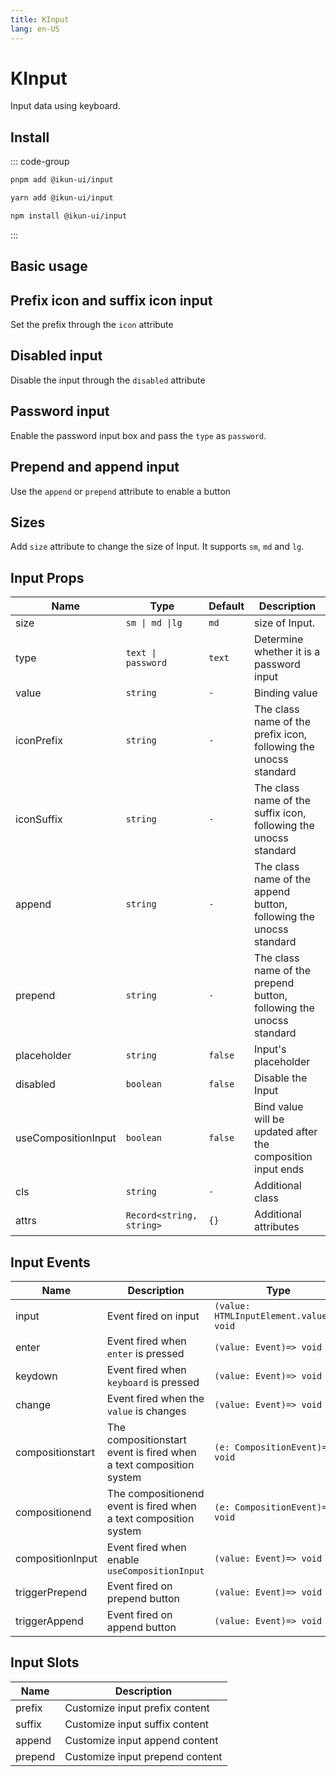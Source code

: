 ```yaml
---
title: KInput
lang: en-US
---
```


# KInput

Input data using keyboard.

## Install

::: code-group

```bash [pnpm]
pnpm add @ikun-ui/input
```

```bash [yarn]
yarn add @ikun-ui/input
```

```bash [npm]
npm install @ikun-ui/input
```

:::

## Basic usage

<demo src="input/basic.svelte" github="Input"></demo>

## Prefix icon and suffix icon input

Set the prefix through the `icon` attribute

<demo src="input/prefix.svelte" github="Input"></demo>

## Disabled input

Disable the input through the `disabled` attribute

<demo src="input/disabled.svelte" github="Input"></demo>

## Password input

Enable the password input box and pass the `type` as `password`.

<demo src="input/password.svelte" github="Input"></demo>

## Prepend and append input

Use the `append` or `prepend` attribute to enable a button

<demo src="input/append.svelte" github="Input"></demo>

## Sizes

Add `size` attribute to change the size of Input. It supports `sm`, `md` and `lg`.

<demo src="input/sizes.svelte" github="Input"></demo>

## Input Props

| Name                | Type                     | Default | Description                                                         |
| ------------------- | ------------------------ | ------- | ------------------------------------------------------------------- |
| size                | `sm \| md \|lg`          | `md`    | size of Input.                                                      |
| type                | `text \| password`       | `text`  | Determine whether it is a password input                            |
| value               | `string`                 | `-`     | Binding value                                                       |
| iconPrefix          | `string`                 | `-`     | The class name of the prefix icon, following the unocss standard    |
| iconSuffix          | `string`                 | `-`     | The class name of the suffix icon, following the unocss standard    |
| append              | `string`                 | `-`     | The class name of the append button, following the unocss standard  |
| prepend             | `string`                 | `-`     | The class name of the prepend button, following the unocss standard |
| placeholder         | `string`                 | `false` | Input's placeholder                                                 |
| disabled            | `boolean`                | `false` | Disable the Input                                                   |
| useCompositionInput | `boolean`                | `false` | Bind value will be updated after the composition input ends         |
| cls                 | `string`                 | `-`     | Additional class                                                    |
| attrs               | `Record<string, string>` | `{}`    | Additional attributes                                               |

## Input Events

| Name             | Description                                                        | Type                                     |
| ---------------- | ------------------------------------------------------------------ | ---------------------------------------- |
| input            | Event fired on input                                               | `(value: HTMLInputElement.value)=> void` |
| enter            | Event fired when `enter` is pressed                                | `(value: Event)=> void`                  |
| keydown          | Event fired when `keyboard` is pressed                             | `(value: Event)=> void`                  |
| change           | Event fired when the `value` is changes                            | `(value: Event)=> void`                  |
| compositionstart | The compositionstart event is fired when a text composition system | `(e: CompositionEvent)=> void`           |
| compositionend   | The compositionend event is fired when a text composition system   | `(e: CompositionEvent)=> void`           |
| compositionInput | Event fired when enable `useCompositionInput`                      | `(value: Event)=> void`                  |
| triggerPrepend   | Event fired on prepend button                                      | `(value: Event)=> void`                  |
| triggerAppend    | Event fired on append button                                       | `(value: Event)=> void`                  |

## Input Slots

| Name    | Description                     |
| ------- | ------------------------------- |
| prefix  | Customize input prefix content  |
| suffix  | Customize input suffix content  |
| append  | Customize input append content  |
| prepend | Customize input prepend content |
